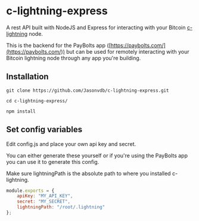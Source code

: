 # c-lightning-express

A rest API built with NodeJS and Express for interacting with your Bitcoin [c-lightning](https://github.com/ElementsProject/lightning) node.

This is the backend for the PayBolts app ([https://paybolts.com/](https://paybolts.com/)) but can be used for remotely interacting with your Bitcoin lightning node through any app you're building.

## Installation

```
git clone https://github.com/Jasonvdb/c-lightning-express.git

cd c-lightning-express/

npm install
```

## Set config variables

Edit config.js and place your own api key and secret.

You can either generate these yourself or if you're using the PayBolts app you can use it to generate this config.

Make sure lightningPath is the absolute path to where you installed c-lightning.

```javascript
module.exports = {
	apiKey: "MY_API_KEY",
	secret: "MY_SECRET",
	lightningPath: "/root/.lightning"
};

```
